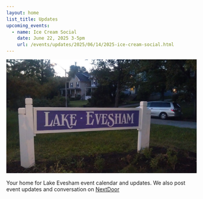 ```yaml
---
layout: home
list_title: Updates
upcoming_events:
  - name: Ice Cream Social
    date: June 22, 2025 3-5pm
    url: /events/updates/2025/06/14/2025-ice-cream-social.html
---
```


![Lake Evesham Neighborhood Sign](/img/sign.jpg)

Your home for Lake Evesham event calendar and updates. We also post event updates and conversation on [NextDoor](https://nextdoor.com)
